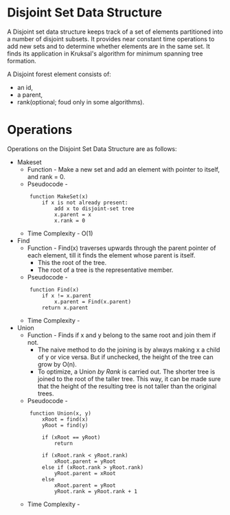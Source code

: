 # Disjoint Set Data Structure

A Disjoint set data structure keeps track of a set of elements partitioned into a number of disjoint subsets. It provides near constant time operations to add new sets and to determine whether elements are in the same set. It finds its application in Kruksal's algorithm for minimum spanning tree formation. 

A Disjoint forest element consists of:
* an id,
* a parent,
* rank(optional; foud only in some algorithms).

# Operations

Operations on the Disjoint Set Data Structure are as follows:

* Makeset
    * Function - Make a new set and add an element with pointer to itself, and rank = 0.
    * Pseudocode - 
    ```
        function MakeSet(x)
            if x is not already present: 
                add x to disjoint-set tree
                x.parent = x
                x.rank = 0
    ```
    * Time Complexity - O(1)
* Find
    * Function - Find(x) traverses upwards through the parent pointer of each element, till it finds the element whose parent is itself.
        * This the root of the tree. 
        * The root of a tree is the representative member. 
    * Pseudocode - 
    ```
        function Find(x)
            if x != x.parent
                x.parent = Find(x.parent)
            return x.parent
    ```
    * Time Complexity - 
* Union 
    * Function - Finds if x and y belong to the same root and join them if not. 
        * The naive method to do the joining is by always making x a child of y or vice versa. But if unchecked, the height of the tree can grow by O(n). 
        * To optimize, a Union *by Rank* is carried out. The shorter tree is joined to the root of the taller tree. This way, it can be made sure that the height of the resulting tree is not taller than the original trees. 
    * Pseudocode - 
    ```
        function Union(x, y)
            xRoot = find(x)
            yRoot = find(y)
            
            if (xRoot == yRoot)
                return
            
            if (xRoot.rank < yRoot.rank)
                xRoot.parent = yRoot
            else if (xRoot.rank > yRoot.rank)
                yRoot.parent = xRoot
            else 
                xRoot.parent = yRoot
                yRoot.rank = yRoot.rank + 1
    ```
    * Time Complexity - 
